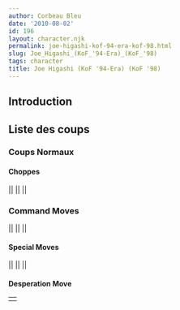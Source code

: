 ```yaml
---
author: Corbeau Bleu
date: '2010-08-02'
id: 196
layout: character.njk
permalink: joe-higashi-kof-94-era-kof-98.html
slug: Joe_Higashi_(KoF_'94-Era)_(KoF_'98)
tags: character
title: Joe Higashi (KoF '94-Era) (KoF '98)
---
```


## Introduction

## Liste des coups

### Coups Normaux

#### Choppes

||
||
||

### Command Moves

||
||
||

#### Special Moves

||
||
||

#### Desperation Move

|     |
|-----|
|     |